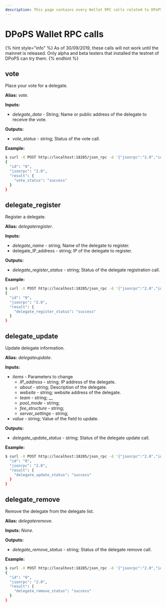 ```yaml
---
description: This page contains every Wallet RPC calls related to DPoPS functions.
---
```


# DPoPS Wallet RPC calls

{% hint style="info" %}
As of 30/09/2019, these calls will not work until the mainnet is released. Only alpha and beta testers that installed the testnet of DPoPS can try them.
{% endhint %}

## **vote**

Place your vote for a delegate.

**Alias:** _vote_.

**Inputs:**

* _delegate\_data_ - String; Name or public address of the delegate to receive the vote.

**Outputs:**

* _vote\_status_ - string; Status of the vote call.

**Example:**

```bash
$ curl -X POST http://localhost:18285/json_rpc -d '{"jsonrpc":"2.0","id":"0","method":"vote","params":{"delegate_data":"DELEGATES_NAME_OR_PUBLIC_ADDRESS"}}' -H 'Content-Type: application/json'
{
  "id": "0",
  "jsonrpc": "2.0",
  "result": {
    "vote_status": "success"
  }
}
```

## **delegate\_register**

Register a delegate.

**Alias:** _delegateregister_.

**Inputs:**

* _delegate\_name_ - string; Name of the delegate to register.
* delegate\_IP\_address - string; IP of the delegate to register.

**Outputs:**

* _delegate\_register\_status_ - string; Status of the delegate registration call.

**Example:**

```bash
$ curl -X POST http://localhost:18285/json_rpc -d '{"jsonrpc":"2.0","id":"0","method":"delegate_register","params":{"delegate_name":"delegate_name_1","delegate_IP_address":"delegate_IP_address_or_domain_name"}}' -H 'Content-Type: application/json'
{
  "id": "0",
  "jsonrpc": "2.0",
  "result": {
    "delegate_register_status": "success"
  }
}
```

## **delegate\_update**

Update delegate information.

**Alias:** _delegateupdate_.

**Inputs:**

* _items_ - Parameters to change
  * _IP\_address_ - string; IP address of the delegate. 
  * _about_ - string; Description of the delegate.
  * _website -_ string; website address of the delegate.
  * _team -_ string; \_\_
  * _pool\_mode -_ string;
  * _fee\_structure -_ string; 
  * _server\_settings_ - string; 
* _value_ - string; Value of the field to update.

**Outputs:**

* _delegate\_update\_status_ - string; Status of the delegate update call.

**Example:**

```bash
$ curl -X POST http://localhost:18285/json_rpc -d '{"jsonrpc":"2.0","id":"0","method":"delegate_update","params":{"item":"ITEM","value":"VALUE"}}' -H 'Content-Type: application/json'
  "id": "0",
  "jsonrpc": "2.0",
  "result": {
    "delegate_update_status": "success"
  }
}
```

## **delegate\_remove**

Remove the delegate from the delegate list.

**Alias:** _delegateremove_.

**Inputs:** _None._

**Outputs:**

* _delegate\_remove\_status_ - string; Status of the delegate remove call.

**Example:**

```bash
$ curl -X POST http://localhost:18285/json_rpc -d '{"jsonrpc":"2.0","id":"0","method":"delegate_remove"}' -H 'Content-Type: application/json'
{
  "id": "0",
  "jsonrpc": "2.0",
  "result": {
    "delegate_remove_status": "success"
  }
}
```

